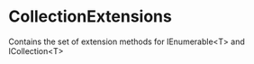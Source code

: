# CollectionExtensions
Contains the set of extension methods for IEnumerable&lt;T> and ICollection&lt;T>
